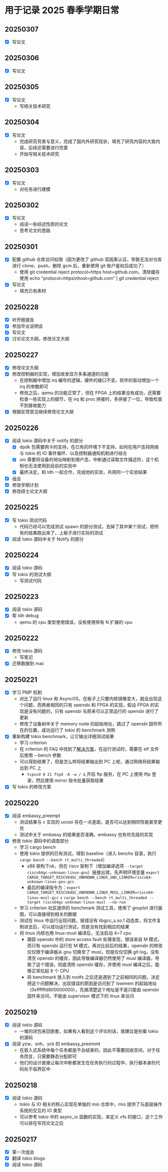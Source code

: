 # 用于记录 2025 春季学期日常

## 20250307

- [x] 写论文

## 20250306

- [x] 写论文

## 20250305

- [x] 写论文
  - 写相关技术研究

## 20250304

- [x] 写论文
  - 完成研究背景与意义，完成了国内外研究现状，填充了研究内容的大致内容，后续还需要进行完善
  - 开始写相关技术研究

## 20250303

- [x] 写论文
  - 对任务进行建模

## 20250302

- [x] 写论文
  - 阅读一些综述性质的论文
  - 思考论文的思路

## 20250301

- [x] 配置 github 仓库访问权限（因为更改了 github 双因素认证，导致无法对仓库进行 clone、push，删除 gcm 后，重新使用 git 账户鉴权后成功了）
  - 使用 git credential reject protocol=https host=github.com，清除缓存使用 echo "protocol=https\nhost=github.com" | git credential reject
- [x] 写论文
  - 填充已有素材

## 20250228

- [x] 听开题报告
- [x] 参加毕业说明会
- [x] 写论文
- [x] 讨论论文大纲，修改论文大纲

## 20250227

- [x] 修改论文大纲
- [x] 修改控制器的实现，增加收发双方多条通道的功能
  - 在控制器中增加 irq 编号的逻辑，硬件的接口不变，软件的驱动增加一个 irq 的参数即可
  - 修改之后，qemu 的功能正常了，但在 FPGA 上的结果没有成功，还需要检查一些实现上的细节，在 irq 和 proc 拼接时，多拼接了一位，导致检查不到接收能力
- [x] 根据反馈意见继续修改论文大纲

## 20250226

- [x] 阅读 tokio 源码中关于 notify 的部分
  - [x] dpdk 包需要网卡的支持，在已有的环境下不支持，如何在用户态将网络与 tokio 的 IO 事件循环、以及控制器通知机制进行结合
  - [x] uio 需要将设备的地址映射到用户态，中断通过读取文件描述符，这个机制也无法使用到目前的实验中
  - [x] 最终决定，和 ldh 一起合作，完成他的实验，共用同一个实验结果
- [x] 组会
- [x] 修改学期计划
- [x] 修改硕士论文大纲

## 20250225

- [x] 写 tokio 测试代码
  - 代码已经可以完成测试 spawn 的部分测试，去掉了其中某个测试，把所有的结果跑出来了，上板子进行实际的测试
- [x] 阅读 tokio 源码中关于 Notify 的部分

## 20250224

- [x] 阅读 tokio 源码
- [x] 写 tokio 的测试大纲
  - 写测试代码

## 20250223

- [x] 阅读 tokio 源码
- [x] 帮 ldh debug
  - qemu 的 cpu 类型使用错误，没有使用带有 N 扩展的 cpu

## 20250222

- [x] 修改 tokio 源码
  - 写笔记
- [x] 迁移数据到 mac

## 20250221

- [x] 学习 PMP 机制
  - 对比了运行 linux 和 AsyncOS，在板子上只要内核镜像变大，就会出现这个问题，而两者相同的只有 opensbi 和 FPGA 的实现，假设 FPGA 的实现是没有问题的，只有 opensbi 与原来可以正常运行的 opensbi 进行了更新
  - 修改了设备树中关于 memory node 的起始地址，跳过了 opensbi 固件所在的位置，成功运行了 tokio 的 benchmark 测例
- [x] 重新构建 tokio benchmark，让它输出详细测试结果
  - 学习 criterion
  - 在 criterion 的 FAQ 中找到了[解决方案](https://bheisler.github.io/criterion.rs/book/faq.html#when-i-run-benchmark-executables-directly-without-using-cargo-they-just-print-success-why)，在运行测试时，需要在 elf 文件后使用 --bench 参数
  - 可以得到结果了，但是怎么样将结果输出到 PC 上呢，通过网络将结果输出到 PC 上
    - `tcpsvd 0 21 ftpd -A -w / &` 开启 ftp 服务，在 PC 上使用 lftp 登录，然后使用 mirror 指令批量获取结果
- [x] 写 tokio 的修改方案

## 20250220

- [x] 阅读 embassy_preempt
  - 测试结果与 c 实现的 ucosii 存在一点差距，是否可以达到相同性能甚至更优
  - 测试中关于 embassy 的结果是否准确，embassy 也有优先级的实现
- [x] 修改 tokio 源码中的调度部分
  - 学习 cargo bench
  - 使用 tokio 提供的已有测试，得到 baseline（进入 benchs 目录，执行 `cargo bench --bench rt_multi_threaded`）
    - x86 架构下ok，但在 riscv 架构下（增加编译选项 `--target riscv64gc-unknown-linux-gnu`）链接出错，先声明环境变量 `export CARGO_TARGET_RISCV64GC_UNKNOWN_LINUX_GNU_LINKER=riscv64-unknown-linux-gnu-gcc`
    - 最后的编译指令为：`export CARGO_TARGET_RISCV64GC_UNKNOWN_LINUX_MUSL_LINKER=riscv64-linux-musl-gcc` + `cargo bench --bench rt_multi_threaded --target riscv64gc-unknown-linux-musl --no-run`
  - 学习 criterion 社区提供的 benchmark 测试工具，使用了 gnuplot 进行画图，可以直接得到相关的数据
  - 测试在 linux 中运行出现问题，报错没有 libgcc_s.so.1 动态库，将文件复制进去后，可以成功运行测试，但是没有找到相应的结果
  - 将 linux 内核也用 linux-musl 编译后，无法启动 4~7 cpu
    - 跟踪 opensbi 中的 store access fault 处理发现，错误来自 M 模式，而只有 opensbi 运行在 M 模式，再对比前后的结果，opensbi 的修改仅仅限于编译器从 gnu 切换至了 musl，但是仅仅切换 git log，没有清空 opensbi 的缓存，因此导致编译器仍然使用了 musl 编译器，导致了这个错误，彻底清除 opensbi 缓存，并使用 musl 编译之后，能够正常拉起 8 个 CPU
    - 将 benchmark 放入到 rootfs 之后还是遇到了之前相同的问题，决定把这个问题解决，出现错误的原因是访问到了 lowmem 的起始地址（0xffffffd800000000），先搞清楚这个地址是不是只能由 opensbi 固件来访问，不能由 supervisor 模式下的 linux 来访问

## 20250219

- [x] 阅读 tokio 源码
  - 一堆的闭包来回嵌套，如果有人看到这个评论的话，我建议是别看 tokio 的源码
- [x] 阅读 yzw、snh、yck 的 embassy_preemmt
  - 在嵌入式系统中每个任务都是不会结束的，因此不需要回收空间，对于任务而言，只需要静态分配即可
  - 他们的设计直接让每次中断都发生在任务执行的过程中，执行器本身的代码处于临界区中

## 20250218

- [x] 阅读 tokio 源码
  - tokio 与 IO 相关的核心实现在单独的 mio 仓库中，mio 提供了与底层操作系统的交互的 IO 类型
  - 可以参考 tokio 中的 async_io 函数的实现，来定义 vfs 的接口，这个工作可以排在写完论文之后

## 20250217

- [x] 第一次组会
- [x] 翻译 tokio blogs
- [x] 阅读 tokio 源码
